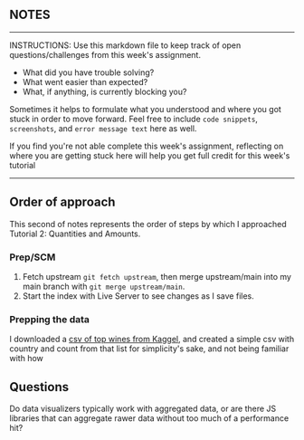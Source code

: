 ## NOTES

-----------
INSTRUCTIONS:
Use this markdown file to keep track of open questions/challenges from this week's assignment.
- What did you have trouble solving?
- What went easier than expected?
- What, if anything, is currently blocking you?

Sometimes it helps to formulate what you understood and where you got stuck in order to move forward. Feel free to include `code snippets`, `screenshots`, and `error message text` here as well.

If you find you're not able complete this week's assignment, reflecting on where you are getting stuck here will help you get full credit for this week's tutorial

------------

## Order of approach

This second of notes represents the order of steps by which I approached Tutorial 2: Quantities and Amounts.

### Prep/SCM

1. Fetch upstream `git fetch upstream`, then merge upstream/main into my main branch with `git merge upstream/main`.
1. Start the index with Live Server to see changes as I save files.

### Prepping the data

I downloaded a [csv of top wines from Kaggel](https://www.kaggle.com/zynicide/wine-reviews?select=winemag-data_first150k.csv), and created a simple csv with country and count from that list for simplicity's sake, and not being familiar with how

## Questions

Do data visualizers typically work with aggregated data, or are there JS libraries that can aggregate rawer data without too much of a performance hit?
